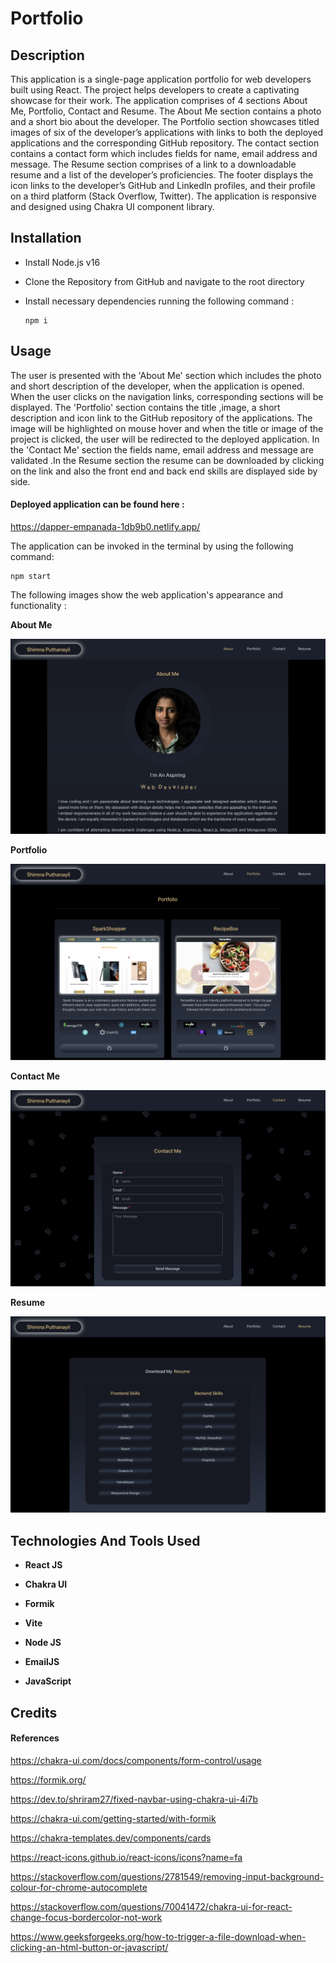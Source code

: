 # Portfolio

## Description

This application is a single-page application portfolio for web developers built using React. The project helps developers to create a captivating showcase for their work. The application comprises of 4 sections About Me, Portfolio, Contact and Resume. The About Me section contains a photo and a short bio about the developer. The Portfolio section showcases titled images of six of the developer’s applications with links to both the deployed applications and the corresponding GitHub repository. The contact section contains a contact form which includes fields for name, email address and message. The Resume section comprises of a link to a downloadable resume and a list of the developer’s proficiencies. The footer displays the icon links to the developer’s GitHub and LinkedIn profiles, and their profile on a third platform (Stack Overflow, Twitter). The application is responsive and designed using Chakra UI component library.

## Installation

- Install Node.js v16
- Clone the Repository from GitHub and navigate to the root directory
- Install necessary dependencies running the following command :

  ```
  npm i
  ```

## Usage

The user is presented with the 'About Me' section which includes the photo and short description of the developer, when the application is opened. When the user clicks on the navigation links, corresponding sections will be displayed. The 'Portfolio' section contains the title ,image, a short description and icon link to the GitHub repository of the applications. The image will be highlighted on mouse hover and when the title or image of the project is clicked, the user will be redirected to the deployed application. In the 'Contact Me' section the fields name, email address and message are validated .In the Resume section the resume can be downloaded by clicking on the link and also the front end and back end skills are displayed side by side.

#### Deployed application can be found here :

https://dapper-empanada-1db9b0.netlify.app/

The application can be invoked in the terminal by using the following command:

```
npm start
```

The following images show the web application's appearance and functionality :

**About Me**

![P 1](./src/assets/images/p1.png)

**Portfolio**

![P 2](./src/assets/images/p2.png)

**Contact Me**

![P 3](./src/assets/images/p3.png)

**Resume**

![P 4](./src/assets/images/p4.png)

## Technologies And Tools Used

- **React JS**
- **Chakra UI**
- **Formik**

- **Vite**

- **Node JS**

- **EmailJS**

- **JavaScript**

## Credits

#### References

https://chakra-ui.com/docs/components/form-control/usage

https://formik.org/

https://dev.to/shriram27/fixed-navbar-using-chakra-ui-4i7b

https://chakra-ui.com/getting-started/with-formik

https://chakra-templates.dev/components/cards

https://react-icons.github.io/react-icons/icons?name=fa

https://stackoverflow.com/questions/2781549/removing-input-background-colour-for-chrome-autocomplete

https://stackoverflow.com/questions/70041472/chakra-ui-for-react-change-focus-bordercolor-not-work

https://www.geeksforgeeks.org/how-to-trigger-a-file-download-when-clicking-an-html-button-or-javascript/
